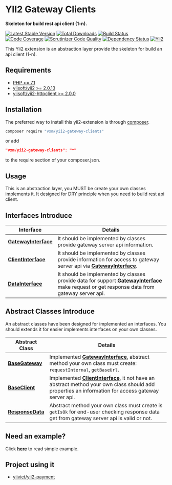 # YII2 Gateway Clients
**Skeleton for build rest api client (1-n).**

[![Latest Stable Version](https://poser.pugx.org/vxm/yii2-gateway-clients/v/stable)](https://packagist.org/packages/vxm/yii2-gateway-clients)
[![Total Downloads](https://poser.pugx.org/vxm/yii2-gateway-clients/downloads)](https://packagist.org/packages/vxm/yii2-gateway-clients)
[![Build Status](https://travis-ci.org/vuongxuongminh/yii2-gateway-clients.svg?branch=1.0.0)](https://travis-ci.org/vuongxuongminh/yii2-gateway-clients)
[![Code Coverage](https://scrutinizer-ci.com/g/vuongxuongminh/yii2-gateway-clients/badges/coverage.png?b=master)](https://scrutinizer-ci.com/g/vuongxuongminh/yii2-gateway-clients/?branch=master)
[![Scrutinizer Code Quality](https://scrutinizer-ci.com/g/vuongxuongminh/yii2-gateway-clients/badges/quality-score.png?b=master)](https://scrutinizer-ci.com/g/vuongxuongminh/yii2-gateway-clients/?branch=master)
[![Dependency Status](https://www.versioneye.com/user/projects/5af065d90fb24f546967018a/badge.svg?style=flat-square)](https://www.versioneye.com/user/projects/5af065d90fb24f546967018a)
[![Yii2](https://img.shields.io/badge/Powered_by-Yii_Framework-green.svg?style=flat)](http://www.yiiframework.com/)

This Yii2 extension is an abstraction layer provide the skeleton for build  an api client (1-n).

## Requirements

* [PHP >= 7.1](http://php.net)
* [yiisoft/yii2 >= 2.0.13](https://github.com/yiisoft/yii2)
* [yiisoft/yii2-httpclient >= 2.0.0](https://github.com/yiisoft/yii2-httpclient)


## Installation

The preferred way to install this yii2-extension is through [composer](http://getcomposer.org/download/).

```sh
composer require "vxm/yii2-gateway-clients"
```

or add

```json
"vxm/yii2-gateway-clients": "*"
```

to the require section of your composer.json.

## Usage

This is an abstraction layer, you MUST be create your own classes implements it. It designed for DRY principle when you need to build rest api client.

## Interfaces Introduce

|Interface | Details| 
|------|--------|
|[**GatewayInterface**](src/GatewayInterface.php)|It should be implemented by classes provide gateway server api information.
|[**ClientInterface**](src/ClientInterface.php)|It should be implemented by classes provide information for access to gateway server api via [**GatewayInterface**](src/GatewayInterface.php).
|[**DataInterface**](src/DataInterface.php)|It should be implemented by classes provide data for support [**GatewayInterface**](src/GatewayInterface.php) make request or get response data from gateway server api.

## Abstract Classes Introduce

An abstract classes have been designed for implemented an interfaces. You should extends it for easier implements interfaces on your own classes.

|Abstract Class | Details| 
|------|--------|
|[**BaseGateway**](src/BaseGateway.php)|Implemented [**GatewayInterface**](src/GatewayInterface.php), abstract method your own class must create: `requestInternal`, `getBaseUrl`.
|[**BaseClient**](src/BaseClient.php)|Implemented [**ClientInterface**](src/ClientInterface.php), it not have an abstract method your own class should add properties an information for access gateway server api.
|[**ResponseData**](src/ResponseData.php)|Abstract method your own class must create is `getIsOk` for end-user checking response data get from gateway server api is valid or not.

## Need an example? 

Click [**here**](examples/example.php) to read simple example.


## Project using it

* [yiiviet/yii2-payment](https://github.com/yiiviet/yii2-payment)

